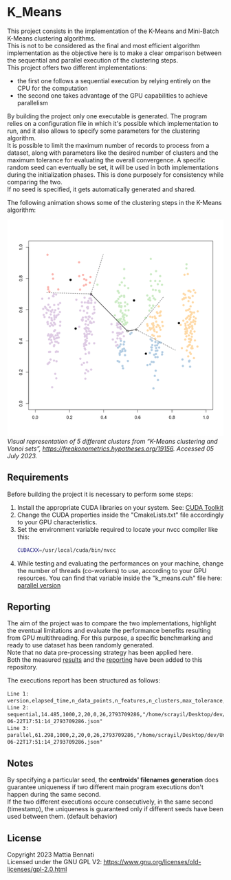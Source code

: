 # K_Means

This project consists in the implementation of the K-Means and Mini-Batch K-Means clustering algorithms.  
This is not to be considered as the final and most efficient algorithm implementation as the objective here is to make a clear omparison between the sequential and parallel execution of the clustering steps.   
This project offers two different implementations:
- the first one follows a sequential execution by relying entirely on the CPU for the computation  
- the second one takes advantage of the GPU capabilities to achieve parallelism

By building the project only one executable is generated. The program relies on a configuration file in which it's possible which implementation to run, and it also allows to specify some parameters for the clustering algorithm.  
It is possible to limit the maximum number of records to process from a dataset, along with parameters like the desired number of clusters and the maximum tolerance for evaluating the overall convergence.
A specific random seed can eventually be set, it will be used in both implementations during the initialization phases. This is done purposely for consistency while comparing the two.  
If no seed is specified, it gets automatically generated and shared.  

The following animation shows some of the clustering steps in the K-Means algorithm:  

![Quick animation of the clustering steps for the K-Means algorithm](https://github.com/Scrayil/k-means/blob/af8a170da15aa8a0e4d70493d9dd5bfd40b3e72e/report/media/images/k-means-5-clusters-animation.gif)  
*Visual representation of 5 different clusters from “K-Means clustering and Vonoi sets”,
https://freakonometrics.hypotheses.org/19156. Accessed 05 July 2023.*

## Requirements  
Before building the project it is necessary to perform some steps:
1.  Install the appropriate CUDA libraries on your system. See: [CUDA Toolkit](https://developer.nvidia.com/cuda-toolkit)
2.  Change the CUDA properties inside the "CmakeLists.txt" file accordingly to your GPU characteristics.
3.  Set the environment variable required to locate your nvcc compiler like this:
    ~~~bash
    CUDACXX=/usr/local/cuda/bin/nvcc
    ~~~
4.  While testing and evaluating the performances on your machine, change the number of threads (co-workers) to use, according to your GPU resources. You can find that variable inside the "k_means.cuh" file here: [parallel version](https://github.com/Scrayil/k-means/tree/af8a170da15aa8a0e4d70493d9dd5bfd40b3e72e/parallel)

## Reporting  
The aim of the project was to compare the two implementations, highlight the eventual limitations and evaluate the performance benefits resulting from GPU multithreading.
For this purpose, a specific benchmarking and ready to use dataset has been randomly generated.  
Note that no data pre-processing strategy has been applied here.  
Both the measured [results](https://github.com/Scrayil/k-means/tree/af8a170da15aa8a0e4d70493d9dd5bfd40b3e72e/results) and the [reporting](https://github.com/Scrayil/k-means/tree/af8a170da15aa8a0e4d70493d9dd5bfd40b3e72e/report) have been added to this repository.

The executions report has been structured as follows:  

~~~csv
Line 1: version,elapsed_time,n_data_points,n_features,n_clusters,max_tolerance,total_iterations,random_seed,centroids_data_path
Line 2: sequential,14.485,1000,2,20,0,26,2793709286,"/home/scrayil/Desktop/dev/University/projects/PPFML/K_Means/results/centroids/sequential_23-06-22T17:51:14_2793709286.json"
Line 3: parallel,61.298,1000,2,20,0,26,2793709286,"/home/scrayil/Desktop/dev/University/projects/PPFML/K_Means/results/centroids/parallel_23-06-22T17:51:14_2793709286.json"
~~~

## Notes

By specifying a particular seed, the **centroids' filenames generation** does guarantee uniqueness if two different main program executions don't happen during the same second.  
If the two different executions occure consecutively, in the same second (timestamp), the uniqueness is guaranteed only if different seeds have been used between them. (default behavior)  

## License
Copyright 2023 Mattia Bennati  
Licensed under the GNU GPL V2: https://www.gnu.org/licenses/old-licenses/gpl-2.0.html
